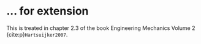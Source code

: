 ```{index} Strain diagram extension
```
# ... for extension

This is treated in chapter 2.3 of the book Engineering Mechanics Volume 2 {cite:p}`Hartsuijker2007`.